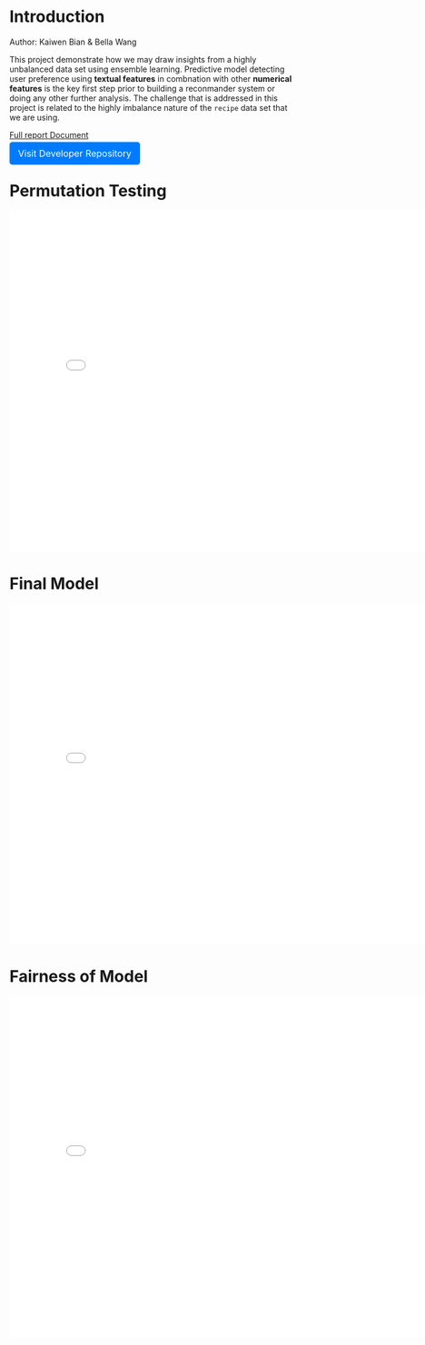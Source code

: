# Introduction
Author: Kaiwen Bian & Bella Wang

This project demonstrate how we may draw insights from a highly unbalanced data set using ensemble learning. Predictive model detecting user preference using **textual features** in combnation with other **numerical features** is the key first step prior to building a reconmander system or doing any other further analysis. The challenge that is addressed in this project is related to the highly imbalance nature of the `recipe` data set that we are using.

[Full report Document](assets/report.pdf)

<a href="https://github.com/KevinBian107/ensemble_imbalance_data" style="background-color: #007bff; color: white; padding: 10px 15px; text-decoration: none; border-radius: 5px; font-size: 16px;">Visit Developer Repository</a>

# Permutation Testing
<iframe
  src="assets/per.html"
  width="800"
  height="600"
  frameborder="0"
></iframe>

# Final Model
<iframe
  src="assets/feature.html"
  width="800"
  height="600"
  frameborder="0"
></iframe>

# Fairness of Model
<iframe
  src="assets/fairness.html"
  width="800"
  height="600"
  frameborder="0"
></iframe>
